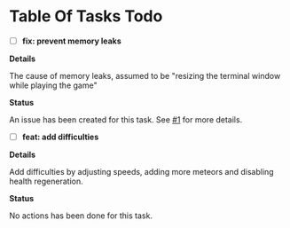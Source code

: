 # Table Of Tasks Todo

- [ ] **fix: prevent memory leaks**

**Details**

The cause of memory leaks, assumed to be "resizing the terminal window while playing the game"

**Status**

An issue has been created for this task. See [#1](https://github.com/ashkanfeyzollahi/meteormayhem/issues/1) for more details.

- [ ] **feat: add difficulties**

**Details**

Add difficulties by adjusting speeds, adding more meteors and disabling health regeneration.

**Status**

No actions has been done for this task.